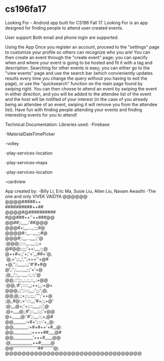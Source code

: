 # cs196fa17

Looking For - Android app built for CS196 Fall 17. 
  Looking For is an app designed for finding people to attend user-created events.
  
User support
  Both email and phone login are supported.
  
Using the App
  Once you register an account, proceed to the "settings" page to customize your profile so others can recognize who you are!
  You can then create an event through the "create event" page; you can specify when and where your event is going to be hosted and fit it with a tag and description.
  Searching for other events is easy; you can either go to the "view events" page and use the search bar (which convieniently updates results every time you change the query without you having to exit the page), or use the "quicksearch" function on the main page found by swiping right. You can then choose to attend an event by swiping the event in either direction, and you will be added to the attendee list of the event and the host will be notified of your interest (in the case of you already being an attendee of an event, swiping it will remove you from the attendee list).
  Have fun with finding people attending your events and finding interesting events for you to attend!
  
Technical Documentation:
Libraries used:
-Firebase

-MaterialDateTimePicker

-volley

-play-services-location

-play-services-maps

-play-services-location

-cardview

App created by:
-Billy Li, Eric Ma, Susie Liu, Allen Liu, Navam Awasthi
-The one and only VIVEK VAIDYA
                        @@@@@@             
                     @@@@#####++           
                    ##########++##         
                   @@@@#@##########        
                  #@@###++''++###@@        
                  @@##;:,,,,,:'##@@@       
                 @@@#+;,,,...,,:;;#@       
                 @@@@#::,,...,,,,:;#@      
                 @@@#;:,,,...,,,,:;'@      
                :@@@;:::::,,..,,,:;;+      
                @#@@;:;;;'++:,,,,::;@      
                @++#+;;'+;'+',,;##+'@,     
               `@,+':;:,;','';+++''+@#     
               +@,'';:,,,,,,:,;'#'#+#@     
               @',:';:,,.,.,,,;:;'+'+@     
              ;@,,;';:,,..,,,.::,::;'@     
              @@,::';;:,,:,:;,::,,:+@@     
             :@@,:#';:::::,,;++;,,:+@+     
             @@@,:;';::::;,,,:';;:';@,     
            @@,@,:;+;::,:;;,:''';'++@      
           ;@,,#@:;+'::::,,,'#+;:;+@'      
          :@;,,,@+;'+;:::,,,,,;:;',@       
         .@+,,,,,@;;#';::,,,:;;;'+@@       
         @+,,,,,,,@:'#';:,,,,::;+,@#       
        @@,,,,,,,,,,:+#+';::::'+,,@:       
       @@,,,,,,,,,,,,:+#+#++'+#,,,@:       
      @@,,,,,,,,,,,,,,;++++##,,,,,@#       
     @@,,,,,,,,,,,,,,,,'+++#,,,,,,@@       
    :@,,,,,,,,,,,,,,,,,,++#;,,,,,,,@       
    @@'''''''''''''''''''##''''''''@;      
    @@@@@@@@@@@@@@@@@@@@@@@@@@@@@@@@@     
